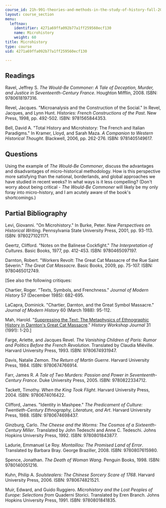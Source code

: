```yaml
---
course_id: 21h-991-theories-and-methods-in-the-study-of-history-fall-2010
layout: course_section
menu:
  leftnav:
    identifier: 4271a69ffa092b77a1ff259560ecf130
    name: Microhistory
    weight: 60
title: Microhistory
type: course
uid: 4271a69ffa092b77a1ff259560ecf130

---
```


Readings
--------

Ravel, Jeffrey S. _The Would-Be Commoner: A Tale of Deception, Murder, and Justice in Seventeenth-Century France_. Houghton Mifflin, 2008. ISBN: 9780618197316.

Revel, Jacques. "Microanalysis and the Construction of the Social." In Revel, Jacques, and Lynn Hunt. _Histories: French Constructions of the Past_. New Press, 1998, pp. 492-502. ISBN: 9781565844353.

Bell, David A. "Total History and Microhistory: The French and Italian Paradigms." In Kramer, Lloyd, and Sarah Maza. _A Companion to Western Historical Thought_. Blackwell, 2006, pp. 262-276. ISBN: 9781405149617.

Questions
---------

Using the example of _The Would-Be Commoner_, discuss the advantages and disadvantages of micro-historical methodology. How is this perspective more satisfying than the national, borderlands, and global approaches we have studied in recent weeks? In what ways is it less compelling? (Don't worry about being critical - _The Would-Be Commoner_ will likely be my only foray into micro-history, and I am acutely aware of the book's shortcomings.)

Partial Bibliography
--------------------

Levi, Giovanni. "On Microhistory." In Burke, Peter. _New Perspectives on Historical Writing_. Pennsylvania State University Press, 2001, pp. 93-113. ISBN: 9780271021171.

Geertz, Clifford. "Notes on the Balinese Cockfight." _The Interpretation of Cultures_. Basic Books, 1977, pp. 412-453. ISBN: 9780465097197.

Darnton, Robert. "Workers Revolt: The Great Cat Massacre of the Rue Saint Séverin." _The Great Cat Massacre_. Basic Books, 2009, pp. 75-107. ISBN: 9780465012749.

\[See also the following critiques:

Chartier, Roger. "Texts, Symbols, and Frenchness." _Journal of Modern History_ 57 (December 1985): 682-695.

LaCapra, Dominick. "Chartier, Darnton, and the Great Symbol Massacre." _Journal of Modern History_ 60 (March 1988): 95-112.

Mah, Harold. "[Suppressing the Text: The Metaphysics of Ethnographic History in Darnton's Great Cat Massacre](http://dx.doi.org/10.1093/hwj/31.1.1)." _History Workshop Journal_ 31 (1991): 1-20.\]

Farge, Arlette, and Jacques Revel. _The Vanishing Children of Paris: Rumor and Politics Before the French Revolution_. Translated by Claudia Miéville. Harvard University Press, 1993. ISBN: 9780674931947.

Davis, Natalie Zemon. _The Return of Martin Guerre_. Harvard University Press, 1984. ISBN: 9780674766914.

Farr, James R. _A Tale of Two Murders: Passion and Power in Seventeenth-Century France_. Duke University Press, 2005. ISBN: 9780822334712.

Tackett, Timothy. _When the King Took Flight_. Harvard University Press, 2004. ISBN: 9780674016422.

Clifford, James. "Identity in Mashpee." _The Predicament of Culture: Twentieth-Century Ethnography, Literature, and Art_. Harvard University Press, 1988. ISBN: 9780674698437.

Ginzburg, Carlo. _The Cheese and the Worms: The Cosmos of a Sixteenth-Century Miller_. Translated by John Tedeschi and Anne C. Tedeschi. Johns Hopkins University Press, 1992. ISBN: 9780801843877.

Ladurie, Emmanuel Le Roy. _Montaillou: The Promised Land of Error_. Translated by Barbara Bray. George Braziller, 2008. ISBN: 9780807615980.

Spence, Jonathan. _The Death of Woman Wang_. Penguin Books, 1998. ISBN: 9780140051216.

Kuhn, Philip A. _Soulstealers: The Chinese Sorcery Scare of 1768_. Harvard University Press, 2006. ISBN: 9780674821521.

Muir, Edward, and Guido Ruggiero. _Microhistory and the Lost Peoples of Europe: Selections from_ Quaderni Storici. Translated by Eren Branch. Johns Hopkins University Press, 1991. ISBN: 9780801841835.